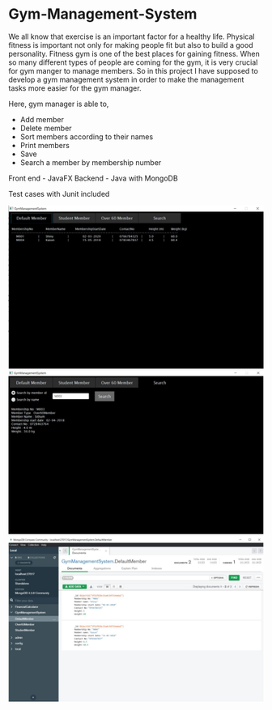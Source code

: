 # Gym-Management-System

We all know that exercise is an important factor for a healthy life. Physical fitness is important not
only for making people fit but also to build a good personality. Fitness gym is one of the best places for
gaining fitness. When so many different types of people are coming for the gym, it is very crucial for gym
manger to manage members. So in this project I have supposed to develop a gym management
system in order to make the management tasks more easier for the gym manager.

Here, gym manager is able to,

* Add member
* Delete member
* Sort members according to their names
* Print members
* Save
* Search a member by membership number

Front end - JavaFX
Backend - Java with MongoDB

Test cases with Junit included

![ss_0](https://github.com/sashin2000/Gym-Management-System/blob/master/MyGymManagementSystem/ss/ss_0.JPG)
![ss_1](https://github.com/sashin2000/Gym-Management-System/blob/master/MyGymManagementSystem/ss/ss_1.JPG)
![ss_2](https://github.com/sashin2000/Gym-Management-System/blob/master/MyGymManagementSystem/ss/ss_2.JPG)
